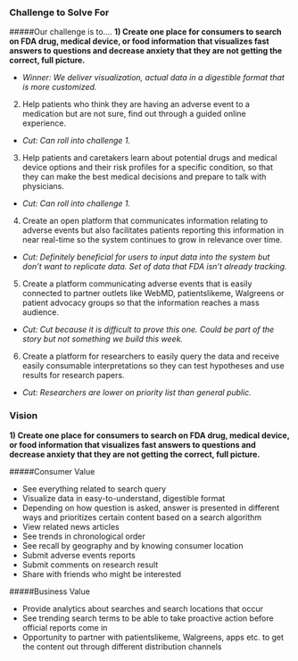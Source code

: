 ### Challenge to Solve For
#####Our challenge is to....
**1) Create one place for consumers to search on FDA drug, medical device, or food information that visualizes fast answers to questions and decrease anxiety that they are not getting the correct, full picture.**
* _Winner: We deliver visualization, actual data in a digestible format that is more customized._

2) Help patients who think they are having an adverse event to a medication but are not sure, find out through a guided online experience.
* _Cut: Can roll into challenge 1._ 

3) Help patients and caretakers learn about potential drugs and medical device options and their risk profiles for a specific condition, so that they can make the best medical decisions and prepare to talk with physicians. 
* _Cut: Can roll into challenge 1._  

4) Create an open platform that communicates information relating to adverse events but also facilitates patients reporting this information in near real-time so the system continues to grow in relevance over time.
* _Cut: Definitely beneficial for users to input data into the system but don’t want to replicate data. Set of data that FDA isn’t already tracking._ 

5) Create a platform communicating adverse events that is easily connected to partner outlets like WebMD, patientslikeme, Walgreens or patient advocacy groups so that the information reaches a mass audience.
* _Cut: Cut because it is difficult to prove this one. Could be part of the story but not something we build this week._ 

6) Create a platform for researchers to easily query the data and receive easily consumable interpretations so they can test hypotheses and use results for research papers.
* _Cut: Researchers are lower on priority list than general public._ 

### Vision 
**1) Create one place for consumers to search on FDA drug, medical device, or food information that visualizes fast answers to questions and decrease anxiety that they are not getting the correct, full picture.**

#####Consumer Value
* See everything related to search query
* Visualize data in easy-to-understand, digestible format
* Depending on how question is asked, answer is presented in different ways and prioritizes certain content based on a search algorithm
* View related news articles
* See trends in chronological order 
* See recall by geography and by knowing consumer location
* Submit adverse events reports
* Submit comments on research result
* Share with friends who might be interested

#####Business Value
* Provide analytics about searches and search locations that occur
* See trending search terms to be able to take proactive action before official reports come in
* Opportunity to partner with patientslikeme, Walgreens, apps etc. to get the content out through different distribution channels
